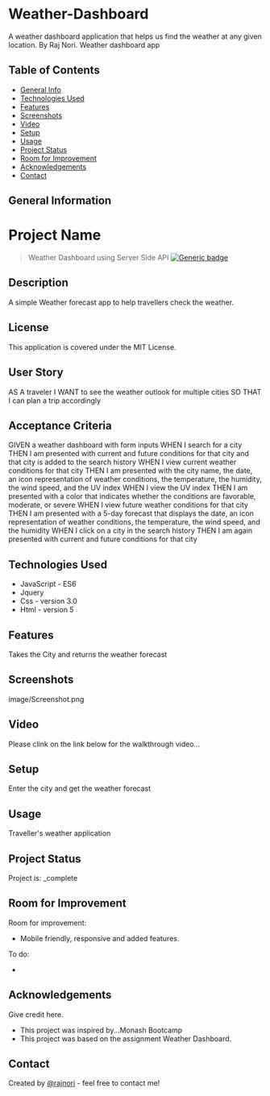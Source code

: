 # Weather-Dashboard

A weather dashboard application that helps us find the weather at any given location.
By Raj Nori. Weather dashboard app

## Table of Contents

- [General Info](#general-information)
- [Technologies Used](#technologies-used)
- [Features](#features)
- [Screenshots](#screenshots)
- [Video](#Video-walkthrough)
- [Setup](#setup)
- [Usage](#usage)
- [Project Status](#project-status)
- [Room for Improvement](#room-for-improvement)
- [Acknowledgements](#acknowledgements)
- [Contact](#contact)

## General Information

# Project Name

> Weather Dashboard using Server Side API
> [![Generic badge](https://img.shields.io/badge/License-MIT-yellowgreen.svg)](https://shields.io/)

## Description

A simple Weather forecast app to help travellers check the weather.

## License

This application is covered under the MIT License.

## User Story

AS A traveler
I WANT to see the weather outlook for multiple cities
SO THAT I can plan a trip accordingly

## Acceptance Criteria

GIVEN a weather dashboard with form inputs
WHEN I search for a city
THEN I am presented with current and future conditions for that city and that city is added to the search history
WHEN I view current weather conditions for that city
THEN I am presented with the city name, the date, an icon representation of weather conditions, the temperature, the humidity, the wind speed, and the UV index
WHEN I view the UV index
THEN I am presented with a color that indicates whether the conditions are favorable, moderate, or severe
WHEN I view future weather conditions for that city
THEN I am presented with a 5-day forecast that displays the date, an icon representation of weather conditions, the temperature, the wind speed, and the humidity
WHEN I click on a city in the search history
THEN I am again presented with current and future conditions for that city

## Technologies Used

- JavaScript - ES6
- Jquery
- Css - version 3.0
- Html - version 5

## Features

Takes the City and returns the weather forecast

## Screenshots

image/Screenshot.png

## Video

Please clink on the link below for the walkthrough video...

## Setup

Enter the city and get the weather forecast

## Usage

Traveller's weather application

## Project Status

Project is: \_complete

## Room for Improvement

Room for improvement:

- Mobile friendly, responsive and added features.

To do:

-

## Acknowledgements

Give credit here.

- This project was inspired by...Monash Bootcamp
- This project was based on the assignment Weather Dashboard.

## Contact

Created by [@rajnori](https://rajnori.github.io/Portfolio-project/) - feel free to contact me!

